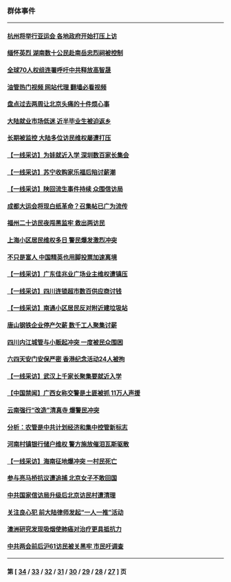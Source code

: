 ### 群体事件
---
#### [杭州将举行亚运会 各地政府开始打压上访](../../pages/ncid279/n14059747.md?09050045) 
#### [缅怀英烈 湖南数十公民赴南岳忠烈祠被控制](../../pages/ncid279/n14055318.md?09050045) 
#### [全球70人权组连署呼吁中共释放高智晟](../../pages/ncid279/n14055054.md?09050045) 
#### [油管热门视频 网站代理 翻墙必看视频](http://138.2.39.72:81/youtube.html?epic-marker?09050045)
#### [盘点过去两周让北京头痛的十件烦心事](../../pages/ncid279/n14052654.md?09050045) 
#### [大陆就业市场低迷 近半毕业生被迫返乡](../../pages/ncid279/n14050945.md?09050045) 
#### [长期被监控 大陆多位访民维权屡遭打压](../../pages/ncid279/n14049331.md?09050045) 
#### [【一线采访】为娃就近入学 深圳数百家长集会](../../pages/ncid279/n14044246.md?09050045) 
#### [【一线采访】苏宁收购家乐福后陷讨薪潮](../../pages/ncid279/n14042224.md?09050045) 
#### [【一线采访】陕回流生事件持续 众围信访局](../../pages/ncid279/n14040242.md?09050045) 
#### [成都大运会将现白纸革命？召集帖已广为流传](../../pages/ncid279/n14033119.md?09050045) 
#### [福州二十访民夜闯黑监牢 救出两访民](../../pages/ncid279/n14031617.md?09050045) 
#### [上海小区居民维权多日 警民爆发激烈冲突](../../pages/ncid279/n14029221.md?09050045) 
#### [不只是富人 中国精英也用脚投票加速离境](../../pages/ncid279/n14029086.md?09050045) 
#### [【一线采访】广东佳兆业广场业主维权遭镇压](../../pages/ncid279/n14028175.md?09050045) 
#### [【一线采访】四川连锁超市数百供应商讨钱](../../pages/ncid279/n14025102.md?09050045) 
#### [【一线采访】南通小区居民反对附近建垃圾站](../../pages/ncid279/n14021690.md?09050045) 
#### [唐山钢铁企业停产欠薪 数千工人聚集讨薪](../../pages/ncid279/n14017404.md?09050045) 
#### [四川内江城管与小贩起冲突 一度被民众围困](../../pages/ncid279/n14015922.md?09050045) 
#### [六四天安门安保严密 香港纪念活动24人被拘](../../pages/ncid279/n14009800.md?09050045) 
#### [【一线采访】武汉上千家长聚集要就近入学](../../pages/ncid279/n14009497.md?09050045) 
#### [【中国禁闻】广西女称交警是土匪被抓 11万人声援](../../pages/ncid279/n14006869.md?09050045) 
#### [云南强行“改造”清真寺 爆警民冲突](../../pages/ncid279/n14005561.md?09050045) 
#### [分析：农管是中共计划经济和集中控管新标志](../../pages/ncid279/n14000665.md?09050045) 
#### [河南村镇银行储户维权 警方施放催泪瓦斯驱散](../../pages/ncid279/n13998750.md?09050045) 
#### [【一线采访】海南征地爆冲突 一村民死亡](../../pages/ncid279/n13989137.md?09050045) 
#### [参与亮马桥抗议遭追捕 北京女子不敢回国](../../pages/ncid279/n13985420.md?09050045) 
#### [中共国家信访局升级后北京访民村遭清理](../../pages/ncid279/n13984826.md?09050045) 
#### [关注良心犯 前大陆律师发起“一人一推”活动](../../pages/ncid279/n13980524.md?09050045) 
#### [澳洲研究发现吸烟使肺癌对治疗更具抵抗力](../../pages/ncid279/n13977762.md?09050045) 
#### [中共两会前后沪61访民被关黑牢 市民吁调查](../../pages/ncid279/n13976054.md?09050045) 

---
#### 第 [ [34](./34.md?09050045) / [33](./33.md?09050045) / [32](./32.md?09050045) / [31](./31.md?09050045) / [30](./30.md?09050045) / [29](./29.md?09050045) / [28](./28.md?09050045) / [27](./27.md?09050045) ] 页
